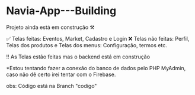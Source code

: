 # Navia-App---Building

Projeto ainda está em construção ⚒️

✅ Telas feitas: Eventos, Market, Cadastro e Login
❌ Telas não feitas: Perfil, Telas dos produtos e Telas dos menus: Configuração, termos etc. 

!! As Telas estão feitas mas o backend está em construção

*Estou tentando fazer a conexão do banco de dados pelo PHP MyAdmin, caso não dê certo irei tentar com o Firebase.

obs: Código está na Branch "codigo" 
